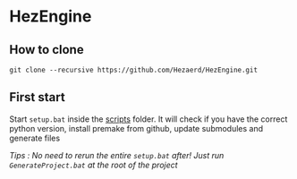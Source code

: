 # HezEngine

## How to clone
`git clone --recursive https://github.com/Hezaerd/HezEngine.git`

## First start
Start `setup.bat` inside the [scripts](https://github.com/Hezaerd/HezEngine/tree/main/scripts) folder.
It will check if you have the correct python version, install premake from github, update submodules and generate files

*Tips : No need to rerun the entire `setup.bat` after! Just run `GenerateProject.bat` at the root of the project*

